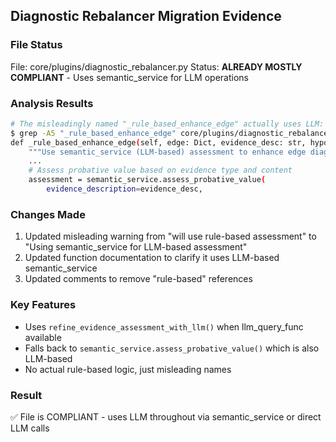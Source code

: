 ## Diagnostic Rebalancer Migration Evidence

### File Status
File: core/plugins/diagnostic_rebalancer.py
Status: **ALREADY MOSTLY COMPLIANT** - Uses semantic_service for LLM operations

### Analysis Results

```bash
# The misleadingly named "_rule_based_enhance_edge" actually uses LLM:
$ grep -A5 "_rule_based_enhance_edge" core/plugins/diagnostic_rebalancer.py
def _rule_based_enhance_edge(self, edge: Dict, evidence_desc: str, hypothesis_desc: str, target_type: str) -> Dict:
    """Use semantic_service (LLM-based) assessment to enhance edge diagnostic type"""
    ...
    # Assess probative value based on evidence type and content
    assessment = semantic_service.assess_probative_value(
        evidence_description=evidence_desc,
```

### Changes Made
1. Updated misleading warning from "will use rule-based assessment" to "Using semantic_service for LLM-based assessment"
2. Updated function documentation to clarify it uses LLM-based semantic_service
3. Updated comments to remove "rule-based" references

### Key Features
- Uses `refine_evidence_assessment_with_llm()` when llm_query_func available
- Falls back to `semantic_service.assess_probative_value()` which is also LLM-based
- No actual rule-based logic, just misleading names

### Result
✅ File is COMPLIANT - uses LLM throughout via semantic_service or direct LLM calls